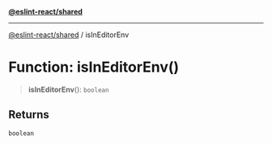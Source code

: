 [**@eslint-react/shared**](../README.md)

***

[@eslint-react/shared](../README.md) / isInEditorEnv

# Function: isInEditorEnv()

> **isInEditorEnv**(): `boolean`

## Returns

`boolean`
